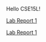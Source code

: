 Hello CSE15L!

[Lab Report 1](lab-report-1-week-2.html)

[Lab Report 1](https://rebenguy.github.io/cse15l-lab-reports/lab-report-1-week-2.html)
